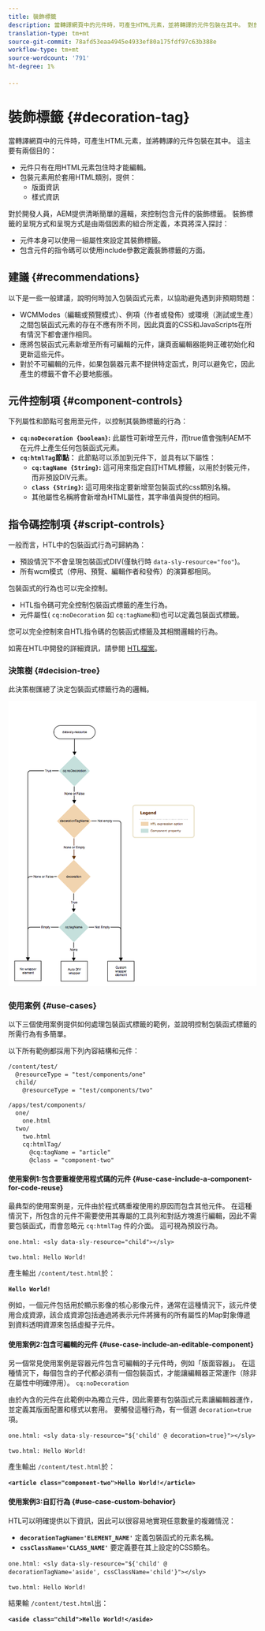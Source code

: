 ```yaml
---
title: 裝飾標籤
description: 當轉譯網頁中的元件時，可產生HTML元素，並將轉譯的元件包裝在其中。 對於開發人員，AEM提供清晰簡單的邏輯，來控制包含元件的裝飾標籤。
translation-type: tm+mt
source-git-commit: 78afd53eaa4945e4933ef80a175fdf97c63b388e
workflow-type: tm+mt
source-wordcount: '791'
ht-degree: 1%

---
```



# 裝飾標籤 {#decoration-tag}

當轉譯網頁中的元件時，可產生HTML元素，並將轉譯的元件包裝在其中。 這主要有兩個目的：

* 元件只有在用HTML元素包住時才能編輯。
* 包裝元素用於套用HTML類別，提供：
   * 版面資訊
   * 樣式資訊

對於開發人員，AEM提供清晰簡單的邏輯，來控制包含元件的裝飾標籤。 裝飾標籤的呈現方式和呈現方式是由兩個因素的組合所定義，本頁將深入探討：

* 元件本身可以使用一組屬性來設定其裝飾標籤。
* 包含元件的指令碼可以使用include參數定義裝飾標籤的方面。

## 建議 {#recommendations}

以下是一些一般建議，說明何時加入包裝函式元素，以協助避免遇到非預期問題：

* WCMModes（編輯或預覽模式）、例項（作者或發佈）或環境（測試或生產）之間包裝函式元素的存在不應有所不同，因此頁面的CSS和JavaScripts在所有情況下都會運作相同。
* 應將包裝函式元素新增至所有可編輯的元件，讓頁面編輯器能夠正確初始化和更新這些元件。
* 對於不可編輯的元件，如果包裝器元素不提供特定函式，則可以避免它，因此產生的標籤不會不必要地膨脹。

## 元件控制項 {#component-controls}

下列屬性和節點可套用至元件，以控制其裝飾標籤的行為：

* **`cq:noDecoration {boolean}`:** 此屬性可新增至元件，而true值會強制AEM不在元件上產生任何包裝函式元素。
* **`cq:htmlTag`節點：** 此節點可以添加到元件下，並具有以下屬性：
   * **`cq:tagName {String}`:** 這可用來指定自訂HTML標籤，以用於封裝元件，而非預設DIV元素。
   * **`class {String}`:** 這可用來指定要新增至包裝函式的css類別名稱。
   * 其他屬性名稱將會新增為HTML屬性，其字串值與提供的相同。

## 指令碼控制項 {#script-controls}

一般而言，HTL中的包裝函式行為可歸納為：

* 預設情況下不會呈現包裝函式DIV(僅執行時 `data-sly-resource="foo"`)。
* 所有wcm模式（停用、預覽、編輯作者和發佈）的演算都相同。

包裝函式的行為也可以完全控制。

* HTL指令碼可完全控制包裝函式標籤的產生行為。
* 元件屬性( `cq:noDecoration` 如 `cq:tagName`和)也可以定義包裝函式標籤。

您可以完全控制來自HTL指令碼的包裝函式標籤及其相關邏輯的行為。

如需在HTL中開發的詳細資訊，請參閱 [HTL檔案](https://docs.adobe.com/content/help/zh-Hant/experience-manager-htl/using/overview.html)。

### 決策樹 {#decision-tree}

此決策樹匯總了決定包裝函式標籤行為的邏輯。

![決策樹](/help/implementing/developing/introduction/assets/decoration-tag-decision-tree.png)

### 使用案例 {#use-cases}

以下三個使用案例提供如何處理包裝函式標籤的範例，並說明控制包裝函式標籤的所需行為有多簡單。

以下所有範例都採用下列內容結構和元件：

```
/content/test/
  @resourceType = "test/components/one"
  child/
    @resourceType = "test/components/two"
```

```
/apps/test/components/
  one/
    one.html
  two/
    two.html
    cq:htmlTag/
      @cq:tagName = "article"
      @class = "component-two"
```

#### 使用案例1:包含要重複使用程式碼的元件 {#use-case-include-a-component-for-code-reuse}

最典型的使用案例是，元件由於程式碼重複使用的原因而包含其他元件。 在這種情況下，所包含的元件不需要使用其專屬的工具列和對話方塊進行編輯，因此不需要包裝函式，而會忽略元 `cq:htmlTag` 件的介面。 這可視為預設行為。

`one.html: <sly data-sly-resource="child"></sly>`

`two.html: Hello World!`

產生輸出 `/content/test.html`於：

**`Hello World!`**

例如，一個元件包括用於顯示影像的核心影像元件，通常在這種情況下，該元件使用合成資源，該合成資源包括通過將表示元件將擁有的所有屬性的Map對象傳遞到資料透明資源來包括虛擬子元件。

#### 使用案例2:包含可編輯的元件 {#use-case-include-an-editable-component}

另一個常見使用案例是容器元件包含可編輯的子元件時，例如「版面容器」。 在這種情況下，每個包含的子代都必須有一個包裝函式，才能讓編輯器正常運作（除非在屬性中明確停用）。 `cq:noDecoration`

由於內含的元件在此範例中為獨立元件，因此需要有包裝函式元素讓編輯器運作，並定義其版面配置和樣式以套用。 要觸發這種行為，有一個選 `decoration=true` 項。

`one.html: <sly data-sly-resource="${'child' @ decoration=true}"></sly>`

`two.html: Hello World!`

產生輸出 `/content/test.html`於：

**`<article class="component-two">Hello World!</article>`**

#### 使用案例3:自訂行為 {#use-case-custom-behavior}

HTL可以明確提供以下資訊，因此可以很容易地實現任意數量的複雜情況：

* **`decorationTagName='ELEMENT_NAME'`** 定義包裝函式的元素名稱。
* **`cssClassName='CLASS_NAME'`** 要定義要在其上設定的CSS類名。

`one.html: <sly data-sly-resource="${'child' @ decorationTagName='aside', cssClassName='child'}"></sly>`

`two.html: Hello World!`

結果輸 `/content/test.html`出：

**`<aside class="child">Hello World!</aside>`**
